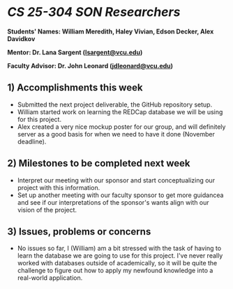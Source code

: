 # *CS 25-304 SON Researchers*

**Students' Names: William Meredith, Haley Vivian, Edson Decker, Alex Davidkov**

**Mentor: Dr. Lana Sargent (lsargent@vcu.edu)**

**Faculty Advisor: Dr. John Leonard (jdleonard@vcu.edu)**

## 1) Accomplishments this week ##
   - Submitted the next project deliverable, the GitHub repository setup.
   - William started work on learning the REDCap database we will be using for this project.
   - Alex created a very nice mockup poster for our group, and will definitely server as a good basis for when we need to have it done (November deadline).

## 2) Milestones to be completed next week ##
   - Interpret our meeting with our sponsor and start conceptualizing our project with this information.
   - Set up another meeting with our faculty sponsor to get more guidancea and see if our interpretations of the sponsor's wants align with our vision of the project.

## 3) Issues, problems or concerns ##
   - No issues so far, I (William) am a bit stressed with the task of having to learn the database we are going to use for this project. I've never really worked with databases outside of academically, so it will be quite the challenge to figure out how to apply my newfound knowledge into a real-world application.
   


